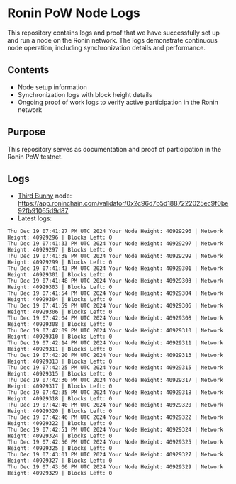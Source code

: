 # Ronin PoW Node Logs

This repository contains logs and proof that we have successfully set up and run a node on the Ronin network. The logs demonstrate continuous node operation, including synchronization details and performance.

## Contents

- Node setup information
- Synchronization logs with block height details
- Ongoing proof of work logs to verify active participation in the Ronin network

## Purpose

This repository serves as documentation and proof of participation in the Ronin PoW testnet.

## Logs

- [Third Bunny](https://thirdbunny.xyz/) node: https://app.roninchain.com/validator/0x2c96d7b5d1887222025ec9f0be92fb91065d9d87
- Latest logs:
```
Thu Dec 19 07:41:27 PM UTC 2024 Your Node Height: 40929296 | Network Height: 40929296 | Blocks Left: 0
Thu Dec 19 07:41:33 PM UTC 2024 Your Node Height: 40929297 | Network Height: 40929297 | Blocks Left: 0
Thu Dec 19 07:41:38 PM UTC 2024 Your Node Height: 40929299 | Network Height: 40929299 | Blocks Left: 0
Thu Dec 19 07:41:43 PM UTC 2024 Your Node Height: 40929301 | Network Height: 40929301 | Blocks Left: 0
Thu Dec 19 07:41:48 PM UTC 2024 Your Node Height: 40929303 | Network Height: 40929303 | Blocks Left: 0
Thu Dec 19 07:41:54 PM UTC 2024 Your Node Height: 40929304 | Network Height: 40929304 | Blocks Left: 0
Thu Dec 19 07:41:59 PM UTC 2024 Your Node Height: 40929306 | Network Height: 40929306 | Blocks Left: 0
Thu Dec 19 07:42:04 PM UTC 2024 Your Node Height: 40929308 | Network Height: 40929308 | Blocks Left: 0
Thu Dec 19 07:42:09 PM UTC 2024 Your Node Height: 40929310 | Network Height: 40929310 | Blocks Left: 0
Thu Dec 19 07:42:14 PM UTC 2024 Your Node Height: 40929311 | Network Height: 40929311 | Blocks Left: 0
Thu Dec 19 07:42:20 PM UTC 2024 Your Node Height: 40929313 | Network Height: 40929313 | Blocks Left: 0
Thu Dec 19 07:42:25 PM UTC 2024 Your Node Height: 40929315 | Network Height: 40929315 | Blocks Left: 0
Thu Dec 19 07:42:30 PM UTC 2024 Your Node Height: 40929317 | Network Height: 40929317 | Blocks Left: 0
Thu Dec 19 07:42:35 PM UTC 2024 Your Node Height: 40929318 | Network Height: 40929318 | Blocks Left: 0
Thu Dec 19 07:42:40 PM UTC 2024 Your Node Height: 40929320 | Network Height: 40929320 | Blocks Left: 0
Thu Dec 19 07:42:46 PM UTC 2024 Your Node Height: 40929322 | Network Height: 40929322 | Blocks Left: 0
Thu Dec 19 07:42:51 PM UTC 2024 Your Node Height: 40929324 | Network Height: 40929324 | Blocks Left: 0
Thu Dec 19 07:42:56 PM UTC 2024 Your Node Height: 40929325 | Network Height: 40929325 | Blocks Left: 0
Thu Dec 19 07:43:01 PM UTC 2024 Your Node Height: 40929327 | Network Height: 40929327 | Blocks Left: 0
Thu Dec 19 07:43:06 PM UTC 2024 Your Node Height: 40929329 | Network Height: 40929329 | Blocks Left: 0
```
